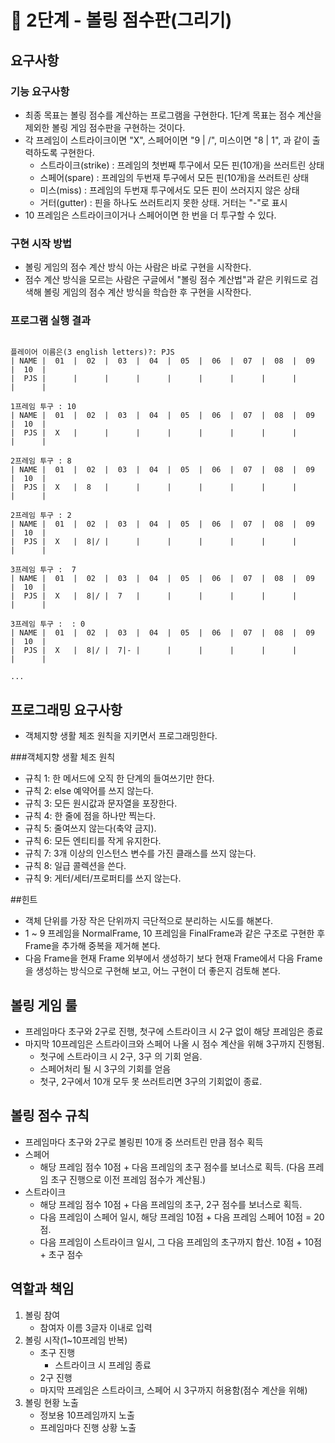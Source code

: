 # 🚀 2단계 - 볼링 점수판(그리기)
## 요구사항
### 기능 요구사항
- 최종 목표는 볼링 점수를 계산하는 프로그램을 구현한다. 1단계 목표는 점수 계산을 제외한 볼링 게임 점수판을 구현하는 것이다.
- 각 프레임이 스트라이크이면 "X", 스페어이면 "9 | /", 미스이면 "8 | 1", 과 같이 출력하도록 구현한다.
  - 스트라이크(strike) : 프레임의 첫번째 투구에서 모든 핀(10개)을 쓰러트린 상태
  - 스페어(spare) : 프레임의 두번재 투구에서 모든 핀(10개)을 쓰러트린 상태
  - 미스(miss) : 프레임의 두번재 투구에서도 모든 핀이 쓰러지지 않은 상태
  - 거터(gutter) : 핀을 하나도 쓰러트리지 못한 상태. 거터는 "-"로 표시
- 10 프레임은 스트라이크이거나 스페어이면 한 번을 더 투구할 수 있다.

### 구현 시작 방법
- 볼링 게임의 점수 계산 방식 아는 사람은 바로 구현을 시작한다.
- 점수 계산 방식을 모르는 사람은 구글에서 "볼링 점수 계산법"과 같은 키워드로 검색해 볼링 게임의 점수 계산 방식을 학습한 후 구현을 시작한다.


### 프로그램 실행 결과
<pre><code>
플레이어 이름은(3 english letters)?: PJS
| NAME |  01  |  02  |  03  |  04  |  05  |  06  |  07  |  08  |  09  |  10  |
|  PJS |      |      |      |      |      |      |      |      |      |      |

1프레임 투구 : 10
| NAME |  01  |  02  |  03  |  04  |  05  |  06  |  07  |  08  |  09  |  10  |
|  PJS |  X   |      |      |      |      |      |      |      |      |      |

2프레임 투구 : 8
| NAME |  01  |  02  |  03  |  04  |  05  |  06  |  07  |  08  |  09  |  10  |
|  PJS |  X   |  8   |      |      |      |      |      |      |      |      |

2프레임 투구 : 2
| NAME |  01  |  02  |  03  |  04  |  05  |  06  |  07  |  08  |  09  |  10  |
|  PJS |  X   |  8|/ |      |      |      |      |      |      |      |      |

3프레임 투구 :  7
| NAME |  01  |  02  |  03  |  04  |  05  |  06  |  07  |  08  |  09  |  10  |
|  PJS |  X   |  8|/ |  7   |      |      |      |      |      |      |      |

3프레임 투구 :  : 0
| NAME |  01  |  02  |  03  |  04  |  05  |  06  |  07  |  08  |  09  |  10  |
|  PJS |  X   |  8|/ |  7|- |      |      |      |      |      |      |      |

...
</code></pre>

## 프로그래밍 요구사항
- 객체지향 생활 체조 원칙을 지키면서 프로그래밍한다.

###객체지향 생활 체조 원칙
- 규칙 1: 한 메서드에 오직 한 단계의 들여쓰기만 한다.
- 규칙 2: else 예약어를 쓰지 않는다.
- 규칙 3: 모든 원시값과 문자열을 포장한다.
- 규칙 4: 한 줄에 점을 하나만 찍는다.
- 규칙 5: 줄여쓰지 않는다(축약 금지).
- 규칙 6: 모든 엔티티를 작게 유지한다.
- 규칙 7: 3개 이상의 인스턴스 변수를 가진 클래스를 쓰지 않는다.
- 규칙 8: 일급 콜렉션을 쓴다.
- 규칙 9: 게터/세터/프로퍼티를 쓰지 않는다.

##힌트
- 객체 단위를 가장 작은 단위까지 극단적으로 분리하는 시도를 해본다.
- 1 ~ 9 프레임을 NormalFrame, 10 프레임을 FinalFrame과 같은 구조로 구현한 후 Frame을 추가해 중복을 제거해 본다.
- 다음 Frame을 현재 Frame 외부에서 생성하기 보다 현재 Frame에서 다음 Frame을 생성하는 방식으로 구현해 보고, 어느 구현이 더 좋은지 검토해 본다.


## 볼링 게임 룰
- 프레임마다 초구와 2구로 진행, 첫구에 스트라이크 시 2구 없이 해당 프레임은 종료
- 마지막 10프레임은 스트라이크와 스페어 나올 시 점수 계산을 위해 3구까지 진행됨.
   - 첫구에 스트라이크 시 2구, 3구 의 기회 얻음.
   - 스페어처리 될 시 3구의 기회를 얻음
   - 첫구, 2구에서 10개 모두 못 쓰러트리면 3구의 기회없이 종료.


## 볼링 점수 규칙
- 프레임마다 초구와 2구로 볼링핀 10개 중 쓰러트린 만큼 점수 획득
- 스페어
   - 해당 프레임 점수 10점 + 다음 프레임의 초구 점수를 보너스로 획득. (다음 프레임 초구 진행으로 이전 프레임 점수가 계산됨.)
- 스트라이크 
   - 해당 프레임 점수 10점 + 다음 프레임의 초구, 2구 점수를 보너스로 획득.
   - 다음 프레임이 스페어 일시, 해당 프레임 10점 + 다음 프레임 스페어 10점 = 20점.
   - 다음 프레임이 스트라이크 일시, 그 다음 프레임의 초구까지 합산. 10점 + 10점 + 초구 점수


## 역할과 책임
1. 볼링 참여
   - 참여자 이름 3글자 이내로 입력
2. 볼링 시작(1~10프레임 반복)
   - 초구 진행
     - 스트라이크 시 프레임 종료
   - 2구 진행
   - 마지막 프레임은 스트라이크, 스페어 시 3구까지 허용함(점수 계산을 위해)
3. 볼링 현황 노출
    - 정보용 10프레임까지 노출
    - 프레임마다 진행 상황 노출
